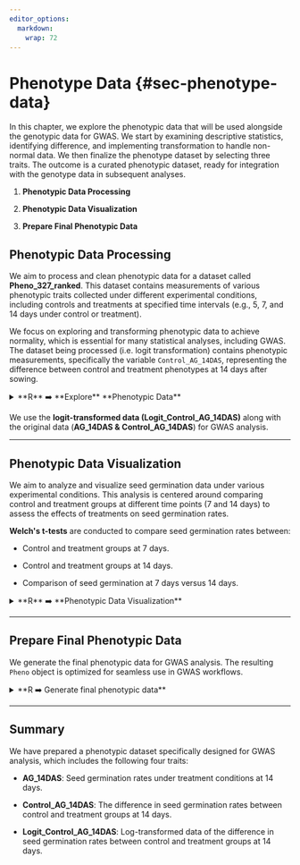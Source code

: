 ```yaml
---
editor_options: 
  markdown: 
    wrap: 72
---
```


# Phenotype Data {#sec-phenotype-data}

<div class="rmdtip">
<p>In this chapter, we explore the phenotypic data that will be used
alongside the genotypic data for GWAS. We start by examining descriptive
statistics, identifying difference, and implementing transformation to
handle non-normal data. We then finalize the phenotype dataset by
selecting three traits. The outcome is a curated phenotypic dataset,
ready for integration with the genotype data in subsequent analyses.</p>
</div>

1.  **Phenotypic Data Processing**

2.  **Phenotypic Data Visualization**

3.  **Prepare Final Phenotypic Data**

## **Phenotypic Data Processing**

We aim to process and clean phenotypic data for a dataset called
**Pheno_327_ranked**. This dataset contains measurements of various
phenotypic traits collected under different experimental conditions,
including controls and treatments at specified time intervals (e.g., 5,
7, and 14 days under control or treatment).

We focus on exploring and transforming phenotypic data to achieve
normality, which is essential for many statistical analyses, including
GWAS. The dataset being processed (i.e. logit transformation) contains
phenotypic measurements, specifically the variable `Control_AG_14DAS`,
representing the difference between control and treatment phenotypes at
14 days after sowing.

<details>

<summary>**R** ➡️ **Explore** **Phenotypic Data**</summary>

``` r
##### R CODES #####

# Set the working directory
setwd("...your file path...")

# Load the phenotype data
Pheno_data = read.csv("Pheno_327_ranked.csv")

# Check normality of the original data
data = Pheno_data$AG.14
shapiro.test(data) 
summary(data)
# Calculate skewness to assess data symmetry
library(moments)
skewness(data)
# Negative (positive) skewness indicates a left (right) skew
# Plot the density of the original data
plot(density(data), main = "Density plot for original data (Control_AG_14DAS)")
# Create a Q-Q plot to visually check normality of the original data
qqnorm(data, main = "Q-Q plot for original data (Control_AG_14DAS)")
qqline(data, col = "red", lwd = 2)

# Apply logit transformation to normalize the data
# The logit transformation is commonly used to transform probabilities (values between 0 and 1) into the real number line.
logit = function(p) {
  epsilon = 3e-4
  p = ifelse(p == 0, epsilon, ifelse(p == 1, 1 - epsilon, p))
  log(p / (1 - p))
}
# AG under 14 days
data_AG_14 = logit(Pheno_data$AG.14/100)
data_Control_14 = logit(Pheno_data$N.14/100)
Logit_Control_AG_14DAS = data_Control_14 - data_AG_14
  
shapiro.test(Logit_Control_AG_14DAS)
skewness(Logit_Control_AG_14DAS)
plot(density(Logit_Control_AG_14DAS), main="Density plot for logit transformed data (Logit_Control_AG_14DAS)")
qqnorm(data, main = "Q-Q plot for logit transformed data (Logit_Control_AG_14DAS)")
qqline(data, col = "red", lwd = 2)
```

-   **AG_14DAS:**

    ![](images/clipboard-2948542824.png){width="400"}

    ![](images/clipboard-3942366587.png){width="400"}

-   **Control_AG_14DAS:**

    ![](images/clipboard-1577085668.png){width="400"}

    ![](images/clipboard-3281347992.png){width="400"}

-   **Logit_Control_AG_14DAS:**

    ![](images/clipboard-4047579604.png){width="400"}

    ![](images/clipboard-1651099304.png){width="400"}

</details>

We use the **logit-transformed data (Logit_Control_AG_14DAS)** along
with the original data (**AG_14DAS & Control_AG_14DAS**) for GWAS
analysis.

------------------------------------------------------------------------

## **Phenotypic Data Visualization**

We aim to analyze and visualize seed germination data under various
experimental conditions. This analysis is centered around comparing
control and treatment groups at different time points (7 and 14 days) to
assess the effects of treatments on seed germination rates.

**Welch's t-tests** are conducted to compare seed germination rates
between:

-   Control and treatment groups at 7 days.

-   Control and treatment groups at 14 days.

-   Comparison of seed germination at 7 days versus 14 days.

<details>

<summary>**R** ➡️ **Phenotypic Data Visualization**</summary>

``` r
##### R CODES #####

# Set the working directory
setwd("...your file path...")

# Load the phenotype data
Pheno_data = read.csv("Pheno_327_ranked.csv")

# Load ggplot2 library for data visualization
library(ggplot2)

# Seed germination analysis: Control vs Treatment (7-day)
Group1 = Pheno_data$N.7
Group2 = Pheno_data$AG.7

# Perform Welch Two Sample t-test
t.test(Group1, Group2) # p-value < 2.2e-16

# Create a data frame for visualization
ID = Pheno_data$DNA_ID
data = data.frame(
  value = c(Group1, Group2),
  group = rep(c("Control_7", "Treatment_7"), each = length(Group1)),
  id = rep(ID, 2))

# Generate boxplot and jitter plot for 7-day seed germination
ggplot(data, aes(x = group, y = value, group = group)) +
  geom_boxplot(aes(fill = group), color = "grey30", width = 0.65, size = 0.3, alpha = 0.9, outlier.shape = NA) +
  geom_jitter(width = 0.1, aes(color = group), size = 1.5, alpha = 0.3) +
  geom_line(aes(group = id), color = "grey70", size = 0.1) +
  theme_classic() +
  labs(title = "", x = "", y = "Seed germination (%)") +
  theme(
    axis.title.x = element_text(size = 18),
    axis.title.y = element_text(size = 18),
    axis.text.x = element_text(size = 16, color = "black"),
    axis.text.y = element_text(size = 14),
    legend.position = "none") +
  scale_fill_manual(values = c("Control_7" = "#9ABF80", "Treatment_7" = "#E38E49")) +
  scale_color_manual(values = c("Control_7" = "#9ABF80", "Treatment_7" = "#E38E49")) +
  scale_x_discrete(labels = c("Control_7" = "Control (7-day)", "Treatment_7" = "Treatment (7-day)")) +
  annotate("segment", x = 1, xend = 2, y = 108, yend = 108, linewidth = 0.8, color = "black") +
  annotate("segment", x = 1, xend = 1, y = 108, yend = 105, linewidth = 0.8, color = "black") +
  annotate("segment", x = 2, xend = 2, y = 108, yend = 105, linewidth = 0.8, color = "black") +
  annotate("text", x = 1.5, y = 110, label = paste("***"), size = 6, hjust = 0.5) # 5 x 5

# Seed germination analysis: Control vs Treatment (14-day)
Group1 = Pheno_data$N.14
Group2 = Pheno_data$AG.14

# Perform Welch Two Sample t-test
t.test(Group1, Group2) # p-value < 2.2e-16

# Create a data frame for visualization
data = data.frame(
  value = c(Group1, Group2),
  group = rep(c("Control_14", "Treatment_14"), each = length(Group1)),
  id = rep(ID, 2))

# Generate boxplot and jitter plot for 14-day seed germination
ggplot(data, aes(x = group, y = value, group = group)) +
  geom_boxplot(aes(fill = group), color = "grey30", width = 0.65, size = 0.3, alpha = 0.9, outlier.shape = NA) +
  geom_jitter(width = 0.1, aes(color = group), size = 1.5, alpha = 0.3) +
  geom_line(aes(group = id), color = "grey70", size = 0.1) +
  theme_classic() +
  labs(title = "", x = "", y = "Seed germination (%)") +
  theme(
    axis.title.x = element_text(size = 18),
    axis.title.y = element_text(size = 18),
    axis.text.x = element_text(size = 16, color = "black"),
    axis.text.y = element_text(size = 14),
    legend.position = "none") +
  scale_fill_manual(values = c("Control_14" = "#9ABF80", "Treatment_14" = "#E38E49")) +
  scale_color_manual(values = c("Control_14" = "#9ABF80", "Treatment_14" = "#E38E49")) +
  scale_x_discrete(labels = c("Control_14" = "Control (14-day)", "Treatment_14" = "Treatment (14-day)")) +
  annotate("segment", x = 1, xend = 2, y = 108, yend = 108, linewidth = 0.8, color = "black") +
  annotate("segment", x = 1, xend = 1, y = 108, yend = 105, linewidth = 0.8, color = "black") +
  annotate("segment", x = 2, xend = 2, y = 108, yend = 105, linewidth = 0.8, color = "black") +
  annotate("text", x = 1.5, y = 110, label = paste("***"), size = 6, hjust = 0.5) # 5 x 5

# Comparison of seed germination between Control groups (7-day vs 14-day)
Group1 = Pheno_data$NminusAG.7
Group2 = Pheno_data$NminusAG.14

# Perform Welch Two Sample t-test
t.test(Group1, Group2) # p-value = 7.493e-10

# Create a data frame for visualization
data = data.frame(
  value = c(Group1, Group2),
  group = rep(c("Group1", "Group2"), each = length(Group1)),
  id = rep(ID, 2))

# Generate boxplot and jitter plot for comparison
ggplot(data, aes(x = group, y = value, group = group)) +
  geom_boxplot(aes(fill = group), color = "grey30", width = 0.65, size = 0.3, alpha = 0.9, outlier.shape = NA) +
  geom_jitter(width = 0.1, aes(color = group), size = 1.5, alpha = 0.3) +
  geom_line(aes(group = id), color = "grey70", size = 0.1) +
  theme_classic() +
  labs(title = "", x = "", y = "Comparison of seed germination (%)") +
  theme(
    axis.title.x = element_text(size = 18),
    axis.title.y = element_text(size = 18),
    axis.text.x = element_text(size = 16, color = "black"),
    axis.text.y = element_text(size = 14),
    legend.position = "none") +
  scale_fill_manual(values = c("Group1" = "#D39D55", "Group2" = "#500000")) +
  scale_color_manual(values = c("Group1" = "#D39D55", "Group2" = "#500000")) +
  scale_x_discrete(labels = c("Group1" = "7-day", "Group2" = "14-day")) +
  annotate("segment", x = 1, xend = 2, y = 108, yend = 108, linewidth = 0.8, color = "black") +
  annotate("segment", x = 1, xend = 1, y = 108, yend = 105, linewidth = 0.8, color = "black") +
  annotate("segment", x = 2, xend = 2, y = 108, yend = 105, linewidth = 0.8, color = "black") +
  annotate("text", x = 1.5, y = 110, label = paste("***"), size = 6, hjust = 0.5) # 5 x 5
```

1.  Seed germination on measurement under control and treatment (7-day)

    ![](images/clipboard-2429305611.png){width="500"}

2.  Seed germination on measurement under control and treatment (14-day)

    ![](images/clipboard-1685195786.png){width="500"}

3.  Comparison of seed germination

    ![](images/clipboard-2595001421.png){width="500"}

</details>

------------------------------------------------------------------------

## **Prepare Final Phenotypic Data**

We generate the final phenotypic data for GWAS analysis. The resulting
`Pheno` object is optimized for seamless use in GWAS workflows.

<details>

<summary>**R ➡️ Generate final phenotypic data**</summary>

``` r
##### R CODES #####

# Set the working directory
setwd("...your file path...")

# Read the cleaned and sorted phenotypic data from a CSV file
Pheno_327_ranked = read.csv("Pheno_327_ranked.csv")

# Create a new data frame with selected columns and a modified Taxa column
Pheno = data.frame(Taxa = paste(Pheno_327_ranked$DNA_ID, Pheno_327_ranked$DNA_ID, sep = "_"),
                   AG_14DAS = Pheno_327_ranked$AG.14,
                   Control_AG_14DAS = Pheno_327_ranked$NminusAG.14,
                   Logit_Control_AG_14DAS = Pheno_327_ranked$logitDiffN_AG.14)

# Save the new data frame as an RDS file for future use
saveRDS(Pheno, "Pheno.rds") # Final data
```

**Outputs:**

-   **Pheno.rds**\
    Phenotypic dataset in ‘data.frame’ format stored in `.rds` file.
    Ready for GWAS.

</details>

------------------------------------------------------------------------

## Summary

We have prepared a phenotypic dataset specifically designed for GWAS
analysis, which includes the following four traits:

-   **AG_14DAS**: Seed germination rates under treatment conditions at
    14 days.

-   **Control_AG_14DAS**: The difference in seed germination rates
    between control and treatment groups at 14 days.

-   **Logit_Control_AG_14DAS**: Log-transformed data of the difference
    in seed germination rates between control and treatment groups at 14
    days.
